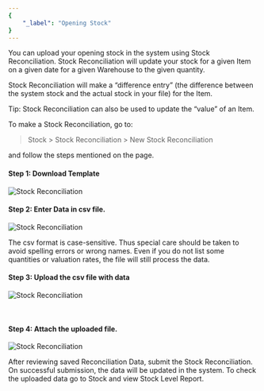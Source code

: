 ```yaml
---
{
	"_label": "Opening Stock"
}
---
```



You can upload your opening stock in the system using Stock Reconciliation. Stock Reconciliation will update your stock for a given Item on a given date for a given Warehouse to the given quantity.

Stock Reconciliation will make a “difference entry” (the difference between the system stock and the actual stock in your file) for the Item.

Tip: Stock Reconciliation can also be used to update the “value” of an Item.

To make a Stock Reconciliation, go to:

> Stock > Stock Reconciliation > New Stock Reconciliation

and follow the steps mentioned on the page.

#### Step 1: Download Template


![Stock Reconciliation](img/stock-reconciliation-1.png)

#### Step 2: Enter Data in csv file.


![Stock Reconciliation](img/stock-reconciliation-csv-1.png)

The csv format is case-sensitive. Thus special care should be taken to avoid spelling errors or wrong names. Even if you do not list some quantities or valuation rates, the file will still process the data.

#### Step 3: Upload the csv file with data

![Stock Reconciliation](img/stock-reconciliation-2.png)

<br>

#### Step 4: Attach the uploaded file.

![Stock Reconciliation](img/stock-reconciliation-3.png)



After reviewing saved Reconciliation Data, submit the Stock Reconciliation. On successful submission, the data will be updated in the system. To check the uploaded data go to Stock and view  Stock Level Report.